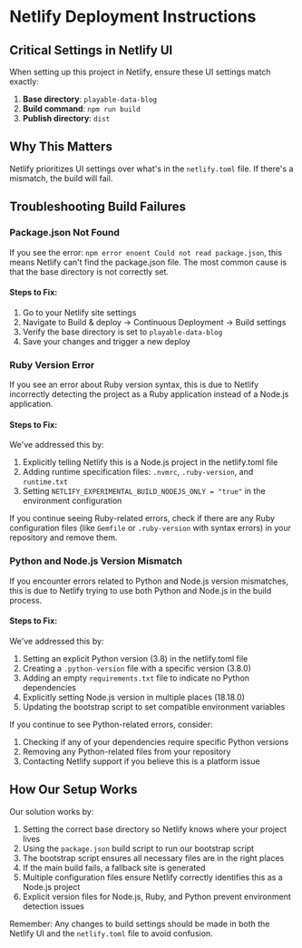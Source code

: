 # Netlify Deployment Instructions

## Critical Settings in Netlify UI

When setting up this project in Netlify, ensure these UI settings match exactly:

1. **Base directory**: `playable-data-blog`
2. **Build command**: `npm run build`
3. **Publish directory**: `dist`

## Why This Matters

Netlify prioritizes UI settings over what's in the `netlify.toml` file. If there's a mismatch, the build will fail.

## Troubleshooting Build Failures

### Package.json Not Found

If you see the error: `npm error enoent Could not read package.json`, this means Netlify can't find the package.json file. The most common cause is that the base directory is not correctly set.

#### Steps to Fix:

1. Go to your Netlify site settings
2. Navigate to Build & deploy → Continuous Deployment → Build settings
3. Verify the base directory is set to `playable-data-blog`
4. Save your changes and trigger a new deploy

### Ruby Version Error

If you see an error about Ruby version syntax, this is due to Netlify incorrectly detecting the project as a Ruby application instead of a Node.js application.

#### Steps to Fix:

We've addressed this by:
1. Explicitly telling Netlify this is a Node.js project in the netlify.toml file
2. Adding runtime specification files: `.nvmrc`, `.ruby-version`, and `runtime.txt`
3. Setting `NETLIFY_EXPERIMENTAL_BUILD_NODEJS_ONLY = "true"` in the environment configuration

If you continue seeing Ruby-related errors, check if there are any Ruby configuration files (like `Gemfile` or `.ruby-version` with syntax errors) in your repository and remove them.

### Python and Node.js Version Mismatch

If you encounter errors related to Python and Node.js version mismatches, this is due to Netlify trying to use both Python and Node.js in the build process.

#### Steps to Fix:

We've addressed this by:
1. Setting an explicit Python version (3.8) in the netlify.toml file
2. Creating a `.python-version` file with a specific version (3.8.0)
3. Adding an empty `requirements.txt` file to indicate no Python dependencies
4. Explicitly setting Node.js version in multiple places (18.18.0)
5. Updating the bootstrap script to set compatible environment variables

If you continue to see Python-related errors, consider:
1. Checking if any of your dependencies require specific Python versions
2. Removing any Python-related files from your repository
3. Contacting Netlify support if you believe this is a platform issue

## How Our Setup Works

Our solution works by:

1. Setting the correct base directory so Netlify knows where your project lives
2. Using the `package.json` build script to run our bootstrap script
3. The bootstrap script ensures all necessary files are in the right places
4. If the main build fails, a fallback site is generated
5. Multiple configuration files ensure Netlify correctly identifies this as a Node.js project
6. Explicit version files for Node.js, Ruby, and Python prevent environment detection issues

Remember: Any changes to build settings should be made in both the Netlify UI and the `netlify.toml` file to avoid confusion. 